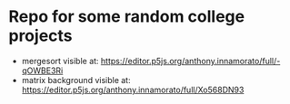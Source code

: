 # Repo for some random college projects

* mergesort visible at: https://editor.p5js.org/anthony.innamorato/full/-qOWBE3Ri
* matrix background visible at: https://editor.p5js.org/anthony.innamorato/full/Xo568DN93
